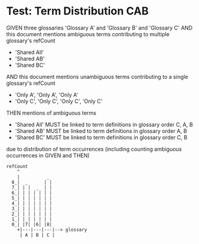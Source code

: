 # Test: Term Distribution CAB

GIVEN three glossaries 'Glossary A' and 'Glossary B' and 'Glossary C'
AND this document mentions ambiguous terms contributing to multiple glossary's refCount

- 'Shared All'
- 'Shared AB'
- 'Shared BC'

AND this document mentions unambiguous terms contributing to a single glossary's refCount

- 'Only A', 'Only A', 'Only A'
- 'Only C', 'Only C', 'Only C', 'Only C'

THEN mentions of ambiguous terms

- 'Shared All' MUST be linked to term definitions in glossary order C, A, B
- 'Shared AB'  MUST be linked to term definitions in glossary order A, B
- 'Shared BC'  MUST be linked to term definitions in glossary order C, B

due to distribution of term occurrences (including counting ambiguous occurrences in GIVEN and THEN)

~~~
refCount
    ^
    |          _
  8_|  _      | |
  7_| | |  _  | |
  6_| | | | | | |
  5_| | | | | | |
  4_| | | | | | |
  3_| | | | | | |
  2_| | | | | | |
  1_| | | | | | |
  0_| |7| |6| |8|
    +|---|---|---|--> glossary
     | A | B | C |
~~~
